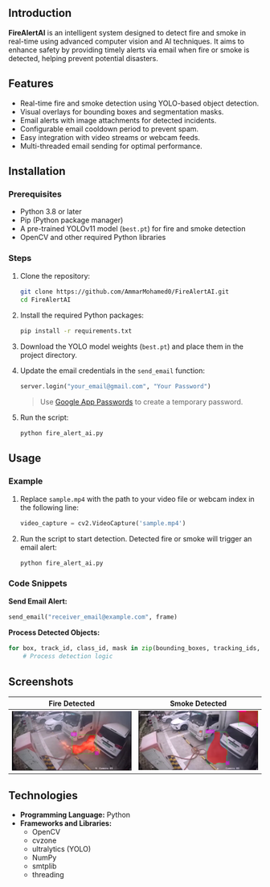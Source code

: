 ## Introduction

**FireAlertAI** is an intelligent system designed to detect fire and smoke in real-time using advanced computer vision and AI techniques. It aims to enhance safety by providing timely alerts via email when fire or smoke is detected, helping prevent potential disasters.

## Features

- Real-time fire and smoke detection using YOLO-based object detection.
- Visual overlays for bounding boxes and segmentation masks.
- Email alerts with image attachments for detected incidents.
- Configurable email cooldown period to prevent spam.
- Easy integration with video streams or webcam feeds.
- Multi-threaded email sending for optimal performance.

## Installation

### Prerequisites

- Python 3.8 or later
- Pip (Python package manager)
- A pre-trained YOLOv11 model (`best.pt`) for fire and smoke detection
- OpenCV and other required Python libraries

### Steps

1. Clone the repository:
   ```bash
   git clone https://github.com/AmmarMohamed0/FireAlertAI.git
   cd FireAlertAI
   ```

2. Install the required Python packages:
   ```bash
   pip install -r requirements.txt
   ```

3. Download the YOLO model weights (`best.pt`) and place them in the project directory.

4. Update the email credentials in the `send_email` function:
   ```python
   server.login("your_email@gmail.com", "Your Password")
   ```

   > Use [Google App Passwords](https://myaccount.google.com/apppasswords) to create a temporary password.

5. Run the script:
   ```bash
   python fire_alert_ai.py
   ```

## Usage

### Example

1. Replace `sample.mp4` with the path to your video file or webcam index in the following line:
   ```python
   video_capture = cv2.VideoCapture('sample.mp4')
   ```

2. Run the script to start detection. Detected fire or smoke will trigger an email alert:
   ```bash
   python fire_alert_ai.py
   ```

### Code Snippets

**Send Email Alert:**
```python
send_email("receiver_email@example.com", frame)
```

**Process Detected Objects:**
```python
for box, track_id, class_id, mask in zip(bounding_boxes, tracking_ids, detected_class_ids, segmentation_masks):
    # Process detection logic
```

## Screenshots

| Fire Detected              | Smoke Detected             |
|----------------------------|----------------------------|
| ![Fire](Screenshots/Screenshot2.png)   | ![Smoke](Screenshots/Screenshot1.png) |

## Technologies

- **Programming Language:** Python
- **Frameworks and Libraries:**
  - OpenCV
  - cvzone
  - ultralytics (YOLO)
  - NumPy
  - smtplib
  - threading

